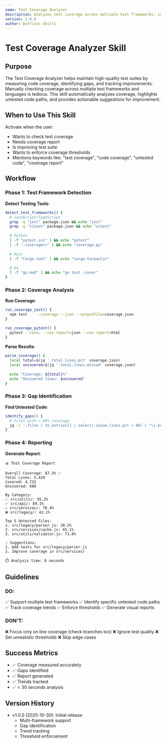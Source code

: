 ```yaml
---
name: Test Coverage Analyzer
description: Analyzes test coverage across multiple test frameworks, identifies untested code, generates coverage reports, and enforces coverage thresholds. Tracks coverage trends over time. Use when user wants to analyze or improve test coverage. Triggers: "analyze test coverage", "check coverage", "coverage report", "untested code"
version: 1.0.0
author: Dotfiles Skills
---
```


# Test Coverage Analyzer Skill

## Purpose

The Test Coverage Analyzer helps maintain high-quality test suites by measuring code coverage, identifying gaps, and tracking improvements. Manually checking coverage across multiple test frameworks and languages is tedious. This skill automatically analyzes coverage, highlights untested code paths, and provides actionable suggestions for improvement.

## When to Use This Skill

Activate when the user:
- Wants to check test coverage
- Needs coverage report
- Is improving test suite
- Wants to enforce coverage thresholds
- Mentions keywords like: "test coverage", "code coverage", "untested code", "coverage report"

## Workflow

### Phase 1: Test Framework Detection

**Detect Testing Tools**:

```bash
detect_test_frameworks() {
  # JavaScript/TypeScript
  grep -q "jest" package.json && echo "jest"
  grep -q "vitest" package.json && echo "vitest"
  
  # Python
  [ -f "pytest.ini" ] && echo "pytest"
  [ -f ".coveragerc" ] && echo "coverage.py"
  
  # Rust
  [ -f "Cargo.toml" ] && echo "cargo-tarpaulin"
  
  # Go
  [ -f "go.mod" ] && echo "go test -cover"
}
```

### Phase 2: Coverage Analysis

**Run Coverage**:

```bash
run_coverage_jest() {
  npm test -- --coverage --json --outputFile=coverage.json
}

run_coverage_pytest() {
  pytest --cov=. --cov-report=json --cov-report=html
}
```

**Parse Results**:

```bash
parse_coverage() {
  local total=$(jq '.total.lines.pct' coverage.json)
  local uncovered=$(jq '.total.lines.missed' coverage.json)
  
  echo "Coverage: ${total}%"
  echo "Uncovered lines: $uncovered"
}
```

### Phase 3: Gap Identification

**Find Untested Code**:

```bash
identify_gaps() {
  # Files with < 80% coverage
  jq -r '.files | to_entries[] | select(.value.lines.pct < 80) | "\(.key): \(.value.lines.pct)%"' coverage.json
}
```

### Phase 4: Reporting

**Generate Report**:

```
📊 Test Coverage Report

Overall Coverage: 87.3% ✅
Total Lines: 5,420
Covered: 4,732
Uncovered: 688

By Category:
✅ src/utils/: 95.2%
✅ src/api/: 89.1%
⚠️ src/services/: 76.4%
❌ src/legacy/: 42.1%

Top 5 Untested Files:
1. src/legacy/parser.js: 38.2%
2. src/services/cache.js: 65.1%
3. src/utils/validator.js: 71.8%

💡 Suggestions:
1. Add tests for src/legacy/parser.js
2. Improve coverage in src/services/

⏱️ Analysis time: 8 seconds
```

## Guidelines

### DO:
✅ Support multiple test frameworks
✅ Identify specific untested code paths
✅ Track coverage trends
✅ Enforce thresholds
✅ Generate visual reports

### DON'T:
❌ Focus only on line coverage (check branches too)
❌ Ignore test quality
❌ Set unrealistic thresholds
❌ Skip edge cases

## Success Metrics

- ✅ Coverage measured accurately
- ✅ Gaps identified
- ✅ Report generated
- ✅ Trends tracked
- ✅ < 30 seconds analysis

## Version History

- v1.0.0 (2025-10-30): Initial release
  - Multi-framework support
  - Gap identification
  - Trend tracking
  - Threshold enforcement
